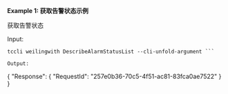 **Example 1: 获取告警状态示例**

获取告警状态

Input: 

```
tccli weilingwith DescribeAlarmStatusList --cli-unfold-argument ```

Output: 
```
{
    "Response": {
        "RequestId": "257e0b36-70c5-4f51-ac81-83fca0ae7522"
    }
}
```

